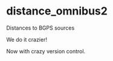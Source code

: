 distance_omnibus2
=================

Distances to BGPS sources

We do it crazier!

Now with crazy version control.

